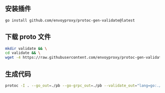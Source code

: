 ## 安装插件

```bash
go install github.com/envoyproxy/protoc-gen-validate@latest
```

## 下载 proto 文件

```bash
mkdir validate && \
cd validate && \
wget -4 https://raw.githubusercontent.com/envoyproxy/protoc-gen-validate/main/validate/validate.proto
```

## 生成代码

```bash
protoc -I . --go_out=./pb --go-grpc_out=./pb --validate_out="lang=go:./pb" *.proto
```
